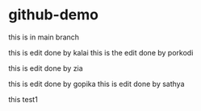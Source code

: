 # github-demo

this is in main branch


this is edit done by kalai
this is the edit done by porkodi

this is edit done by zia


this is edit done by gopika
this is edit done by sathya


this test1

